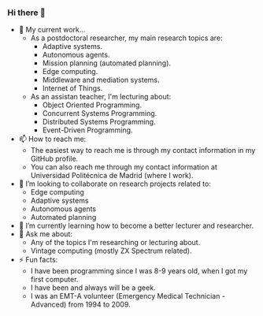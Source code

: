 ### Hi there 👋

- 🔭 My current work...
  - As a postdoctoral researcher, my main research topics are:
    - Adaptive systems.
    - Autonomous agents.
    - Mission planning (automated planning).
    - Edge computing.
    - Middleware and mediation systems.
    - Internet of Things. 
  - As an assistan teacher, I'm lecturing about:
    - Object Oriented Programming.
    - Concurrent Systems Programming.
    - Distributed Systems Programming.
    - Event-Driven Programming.
- 📫 How to reach me:
  -  The easiest way to reach me is through my contact information in my GitHub profile.
  -  You can also reach me through my contact information at Universidad Politécnica de Madrid (where I work).
- 👯 I’m looking to collaborate on research projects related to:
  - Edge computing
  - Adaptive systems
  - Autonomous agents
  - Automated planning
- 🌱 I’m currently learning how to become a better lecturer and researcher.
- 💬 Ask me about:
  - Any of the topics I'm researching or lecturing about.
  - Vintage computing (mostly ZX Spectrum related).
- ⚡ Fun facts:
  - I have been programming since I was 8-9 years old, when I got my first computer.
  - I have been and always will be a geek.
  - I was an EMT-A volunteer (Emergency Medical Technician - Advanced) from 1994 to 2009.

<!--
**humitsec/humitsec** is a ✨ _special_ ✨ repository because its `README.md` (this file) appears on your GitHub profile.

Here are some ideas to get you started:

- 🤔 I’m looking for help with ...
- 😄 Pronouns: ...
-->
